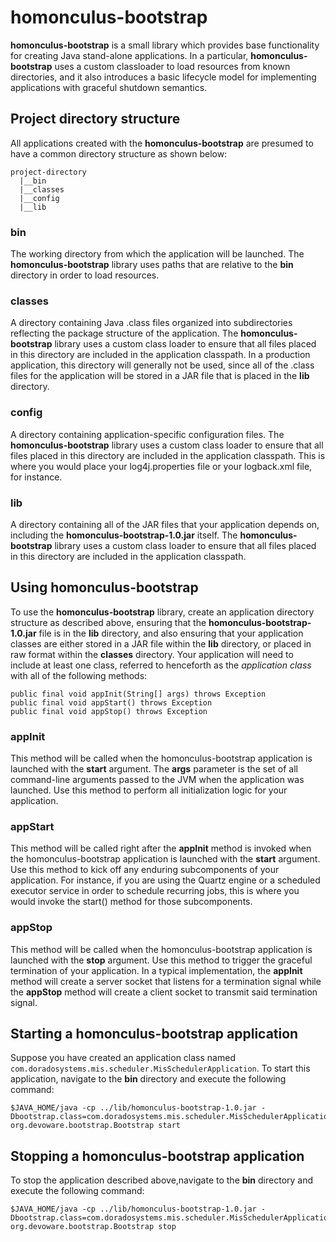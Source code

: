 # homonculus-bootstrap
**homonculus-bootstrap** is a small library which provides base functionality for creating Java stand-alone applications. In a particular, 
**homonculus-bootstrap** uses a custom classloader to load resources from known directories, and it also introduces a basic lifecycle model for implementing
applications with graceful shutdown semantics. 

## Project directory structure
All applications created with the **homonculus-bootstrap** are presumed to have a common directory structure as shown below:

```
project-directory
  |__bin
  |__classes
  |__config
  |__lib
```

### bin
The working directory from which the application will be launched.  The **homonculus-bootstrap** library uses paths that are relative to the 
**bin** directory in order to load resources.

### classes
A directory containing Java .class files organized into subdirectories reflecting the package structure of the application.  The 
**homonculus-bootstrap** library uses a custom class loader to ensure that all files placed in this directory are included in the application
classpath.  In a production application, this directory will generally not be used, since all of the .class files for the application
will be stored in a JAR file that is placed in the **lib** directory.

### config
A directory containing application-specific configuration files. The **homonculus-bootstrap** library uses a custom class loader to ensure that all
files placed in this directory are included in the application classpath.  This is where you would place your log4j.properties file or 
your logback.xml file, for instance.

### lib
A directory containing all of the JAR files that your application depends on, including the **homonculus-bootstrap-1.0.jar** itself. The 
**homonculus-bootstrap** library uses a custom class loader to ensure that all files placed in this directory are included in the application
classpath.

## Using homonculus-bootstrap
To use the **homonculus-bootstrap** library, create an application directory structure as described above, ensuring that the **homonculus-bootstrap-1.0.jar** file
is in the **lib** directory, and also ensuring that your application classes are either stored in a JAR file within the **lib** directory, 
or placed in raw format within the **classes** directory.  Your application will need to include at least one class, referred to henceforth
as the *application class* with all of the following methods:

```
public final void appInit(String[] args) throws Exception
public final void appStart() throws Exception
public final void appStop() throws Exception
```

### appInit
This method will be called when the homonculus-bootstrap application is launched with the **start** argument. The **args** parameter is the set of all command-line 
arguments passed to the JVM when the application was launched. Use this method to perform all initialization logic for your application.

### appStart
This method will be called right after the **appInit** method is invoked when the homonculus-bootstrap application is launched with the **start** argument.
Use this method to kick off any enduring subcomponents of your application.  For instance, if you are using the Quartz engine or a scheduled
executor service in order to schedule recurring jobs, this is where you would invoke the start() method for those subcomponents.

### appStop
This method will be called when the homonculus-bootstrap application is launched with the **stop** argument. Use this method to trigger the graceful
termination of your application.  In a typical implementation, the **appInit** method will create a server socket that listens for a termination signal
while the **appStop** method will create a client socket to transmit said termination signal.

## Starting a homonculus-bootstrap application
Suppose you have created an application class named ```com.doradosystems.mis.scheduler.MisSchedulerApplication```. To start this application, 
navigate to the **bin** directory and execute the following command:

```
$JAVA_HOME/java -cp ../lib/homonculus-bootstrap-1.0.jar -Dbootstrap.class=com.doradosystems.mis.scheduler.MisSchedulerApplication org.devoware.bootstrap.Bootstrap start
```

## Stopping a homonculus-bootstrap application
To stop the application described above,navigate to the **bin** directory and execute the following command:

```
$JAVA_HOME/java -cp ../lib/homonculus-bootstrap-1.0.jar -Dbootstrap.class=com.doradosystems.mis.scheduler.MisSchedulerApplication org.devoware.bootstrap.Bootstrap stop
```

